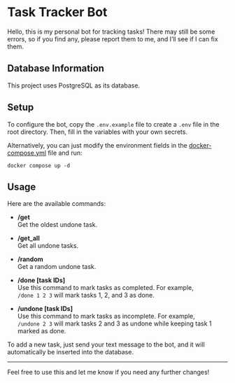 # Task Tracker Bot

Hello, this is my personal bot for tracking tasks! There may still be some errors, so if you find any, please report them to me, and I’ll see if I can fix them.

## Database Information

This project uses PostgreSQL as its database.

## Setup

To configure the bot, copy the `.env.example` file to create a `.env` file in the root directory. Then, fill in the variables with your own secrets.

Alternatively, you can just modify the environment fields in the [docker-compose.yml](https://github.com/rainrisa/task-tracker-bot/blob/main/docker-compose.yml) file and run:

```
docker compose up -d
```

## Usage

Here are the available commands:

- **/get**  
  Get the oldest undone task.

- **/get_all**  
  Get all undone tasks.

- **/random**  
  Get a random undone task.

- **/done [task IDs]**  
  Use this command to mark tasks as completed. For example,  
  `/done 1 2 3` will mark tasks 1, 2, and 3 as done.

- **/undone [task IDs]**  
  Use this command to mark tasks as incomplete. For example,  
  `/undone 2 3` will mark tasks 2 and 3 as undone while keeping task 1 marked as done.

To add a new task, just send your text message to the bot, and it will automatically be inserted into the database.

---

Feel free to use this and let me know if you need any further changes!

